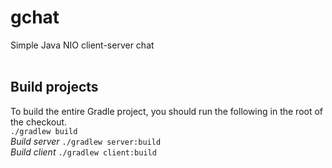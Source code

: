 # gchat
Simple Java NIO client-server chat<br>
<br>
## Build projects
To build the entire Gradle project, you should run the following in the root of the checkout.<br>
```./gradlew build```<br>
_Build server_
```./gradlew server:build```<br>
*Build client*
```./gradlew client:build```<br>

